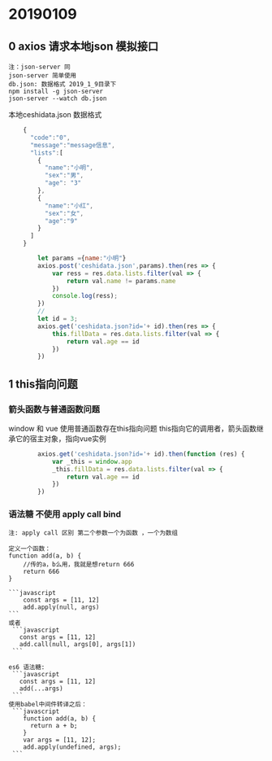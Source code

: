 # 20190109

## 0 axios 请求本地json 模拟接口
    注：json-server 同
    json-server 简单使用
    db.json: 数据格式 2019_1_9目录下
    npm install -g json-server
    json-server --watch db.json

本地ceshidata.json 数据格式
```javascript
    {
      "code":"0",
      "message":"message信息",
      "lists":[
        {
          "name":"小明",
          "sex":"男",
          "age": "3"
        },
        {
          "name":"小红",
          "sex":"女",
          "age":"9"
        }
      ]
    }
```

```javascript
        let params ={name:"小明"}
        axios.post('ceshidata.json',params).then(res => {
            var ress = res.data.lists.filter(val => {
                return val.name != params.name
            })
            console.log(ress);
        })
        //
        let id = 3;
        axios.get('ceshidata.json?id='+ id).then(res => {
            this.fillData = res.data.lists.filter(val => {
                return val.age == id
            })
        })
```

## 1 this指向问题

### 箭头函数与普通函数问题

window 和 vue  使用普通函数存在this指向问题   this指向它的调用者，箭头函数继承它的宿主对象，指向vue实例

```javascript
        axios.get('ceshidata.json?id='+ id).then(function (res) {
            var _this = window.app
            _this.fillData = res.data.lists.filter(val => {
                return val.age == id
            })
        })
```

### 语法糖 不使用 apply call bind
    注: apply call 区别 第二个参数一个为函数 ，一个为数组

    定义一个函数：
    function add(a, b) {
        //传的a，b么用，我就是想return 666
        return 666
    }

    ```javascript
        const args = [11, 12]
        add.apply(null, args)
    ```
    或者
     ```javascript
       const args = [11, 12]
       add.call(null, args[0], args[1])
     ```

    es6 语法糖:
     ```javascript
       const args = [11, 12]
       add(...args)
     ```
    使用babel中间件转译之后：
     ```javascript
        function add(a, b) {
          return a + b;
        }
        var args = [11, 12];
        add.apply(undefined, args);
     ```

